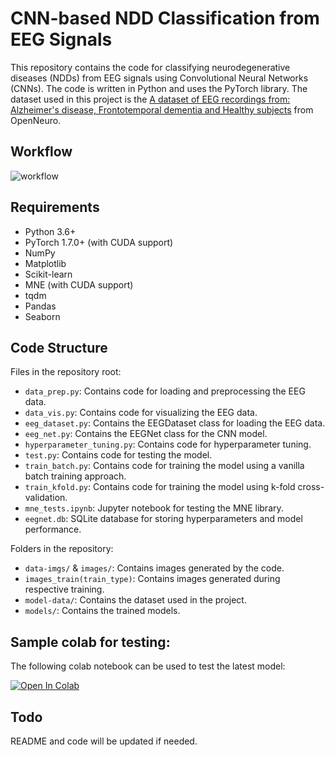 # CNN-based NDD Classification from EEG Signals

This repository contains the code for classifying neurodegenerative diseases (NDDs) from EEG signals using Convolutional Neural Networks (CNNs). The code is written in Python and uses the PyTorch library. The dataset used in this project is the [A dataset of EEG recordings from: Alzheimer's disease, Frontotemporal dementia and Healthy subjects](https://openneuro.org/datasets/ds004504/versions/1.0.7) from OpenNeuro.

## Workflow
![workflow](https://github.com/Leofierus/eeg-alzheimers-detection/assets/51908556/0125401f-e499-4d79-8d14-b1095d8d5176)

## Requirements
- Python 3.6+
- PyTorch 1.7.0+ (with CUDA support)
- NumPy
- Matplotlib
- Scikit-learn
- MNE (with CUDA support)
- tqdm
- Pandas
- Seaborn

## Code Structure
Files in the repository root:
- `data_prep.py`: Contains code for loading and preprocessing the EEG data.
- `data_vis.py`: Contains code for visualizing the EEG data.
- `eeg_dataset.py`: Contains the EEGDataset class for loading the EEG data.
- `eeg_net.py`: Contains the EEGNet class for the CNN model.
- `hyperparameter_tuning.py`: Contains code for hyperparameter tuning.
- `test.py`: Contains code for testing the model.
- `train_batch.py`: Contains code for training the model using a vanilla batch training approach.
- `train_kfold.py`: Contains code for training the model using k-fold cross-validation.
- `mne_tests.ipynb`: Jupyter notebook for testing the MNE library.
- `eegnet.db`: SQLite database for storing hyperparameters and model performance.

Folders in the repository:
- `data-imgs/` & `images/`: Contains images generated by the code.
- `images_train(train_type)`: Contains images generated during respective training.
- `model-data/`: Contains the dataset used in the project.
- `models/`: Contains the trained models.

## Sample colab for testing:
The following colab notebook can be used to test the latest model: 

[![Open In Colab](https://colab.research.google.com/assets/colab-badge.svg)](https://colab.research.google.com/drive/15RNs-woLNx1eir-kVnEldIABBs1xnxHU?usp=sharing)

## Todo
README and code will be updated if needed.
